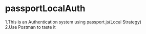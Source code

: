 # passportLocalAuth
1.This is an Authentication system using passport.js(Local Strategy)
</br>
2.Use Postman to taste it
